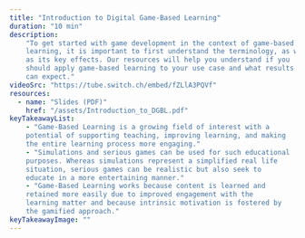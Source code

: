 ```yaml
---
title: "Introduction to Digital Game-Based Learning"
duration: "10 min"
description:
    "To get started with game development in the context of game-based
    learning, it is important to first understand the terminology, as well
    as its key effects. Our resources will help you understand if you
    should apply game-based learning to your use case and what results you
    can expect."
videoSrc: "https://tube.switch.ch/embed/fZLlA3PQVf"
resources:
  - name: "Slides (PDF)"
    href: "/assets/Introduction_to_DGBL.pdf"
keyTakeawayList:
    - "Game-Based Learning is a growing field of interest with a
    potential of supporting teaching, improving learning, and making
    the entire learning process more engaging."
    - "Simulations and serious games can be used for such educational
    purposes. Whereas simulations represent a simplified real life
    situation, serious games can be realistic but also seek to
    educate in a more entertaining manner."
    - "Game-Based Learning works because content is learned and
    retained more easily due to improved engagement with the
    learning matter and because intrinsic motivation is fostered by
    the gamified approach."
keyTakeawayImage: ""
---
```

